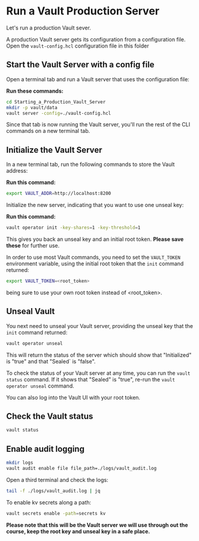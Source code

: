 # Run a Vault Production Server

Let's run a production Vault sever.

A production Vault server gets its configuration from a configuration file. Open the `vault-config.hcl` configuration file in this folder

## Start the Vault Server with a config file

Open a terminal tab and run a Vault server that uses the configuration file:

**Run these commands:**
```bash
cd Starting_a_Production_Vault_Server
mkdir -p vault/data
vault server -config=./vault-config.hcl
```

Since that tab is now running the Vault server, you'll run the rest of the CLI commands on a new terminal tab.

## Initialize the Vault Server

In a new terminal tab, run the following commands to store the Vault address:

**Run this command:**
```bash
export VAULT_ADDR=http://localhost:8200
```

Initialize the new server, indicating that you want to use one unseal key:

**Run this command:**
```bash
vault operator init -key-shares=1 -key-threshold=1
```

This gives you back an unseal key and an initial root token. **Please save these** for further use.

In order to use most Vault commands, you need to set the `VAULT_TOKEN` environment variable, using the initial root token that the `init` command returned:

```bash
export VAULT_TOKEN=<root_token>
```

being sure to use your own root token instead of <root_token>.

## Unseal Vault

You next need to unseal your Vault server, providing the unseal key that the `init` command returned:

```bash
vault operator unseal
```

This will return the status of the server which should show that "Initialized" is "true" and that "Sealed` is "false".

To check the status of your Vault server at any time, you can run the `vault status` command. If it shows that "Sealed" is "true", re-run the `vault operator unseal` command.

You can also log into the Vault UI with your root token.

## Check the Vault status

```bash
vault status
```

## Enable audit logging

```bash
mkdir logs
vault audit enable file file_path=./logs/vault_audit.log
```

Open a third terminal and check the logs:

```bash
tail -f ./logs/vault_audit.log | jq
```

To enable kv secrets along a path:

```bash
vault secrets enable -path=secrets kv
```

**Please note that this will be the Vault server we will use through out the course, keep the root key and unseal key in a safe place.**
